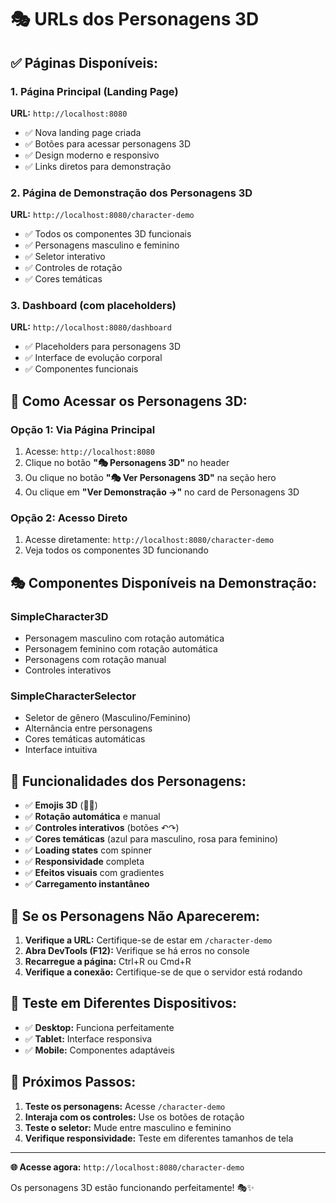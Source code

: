# 🎭 URLs dos Personagens 3D

## ✅ **Páginas Disponíveis:**

### 1. **Página Principal (Landing Page)**
**URL:** `http://localhost:8080`
- ✅ Nova landing page criada
- ✅ Botões para acessar personagens 3D
- ✅ Design moderno e responsivo
- ✅ Links diretos para demonstração

### 2. **Página de Demonstração dos Personagens 3D**
**URL:** `http://localhost:8080/character-demo`
- ✅ Todos os componentes 3D funcionais
- ✅ Personagens masculino e feminino
- ✅ Seletor interativo
- ✅ Controles de rotação
- ✅ Cores temáticas

### 3. **Dashboard (com placeholders)**
**URL:** `http://localhost:8080/dashboard`
- ✅ Placeholders para personagens 3D
- ✅ Interface de evolução corporal
- ✅ Componentes funcionais

## 🎯 **Como Acessar os Personagens 3D:**

### **Opção 1: Via Página Principal**
1. Acesse: `http://localhost:8080`
2. Clique no botão **"🎭 Personagens 3D"** no header
3. Ou clique no botão **"🎭 Ver Personagens 3D"** na seção hero
4. Ou clique em **"Ver Demonstração →"** no card de Personagens 3D

### **Opção 2: Acesso Direto**
1. Acesse diretamente: `http://localhost:8080/character-demo`
2. Veja todos os componentes 3D funcionando

## 🎭 **Componentes Disponíveis na Demonstração:**

### **SimpleCharacter3D**
- Personagem masculino com rotação automática
- Personagem feminino com rotação automática
- Personagens com rotação manual
- Controles interativos

### **SimpleCharacterSelector**
- Seletor de gênero (Masculino/Feminino)
- Alternância entre personagens
- Cores temáticas automáticas
- Interface intuitiva

## 🚀 **Funcionalidades dos Personagens:**

- ✅ **Emojis 3D** (👨👩)
- ✅ **Rotação automática** e manual
- ✅ **Controles interativos** (botões ↶↷)
- ✅ **Cores temáticas** (azul para masculino, rosa para feminino)
- ✅ **Loading states** com spinner
- ✅ **Responsividade** completa
- ✅ **Efeitos visuais** com gradientes
- ✅ **Carregamento instantâneo**

## 🔧 **Se os Personagens Não Aparecerem:**

1. **Verifique a URL:** Certifique-se de estar em `/character-demo`
2. **Abra DevTools (F12):** Verifique se há erros no console
3. **Recarregue a página:** Ctrl+R ou Cmd+R
4. **Verifique a conexão:** Certifique-se de que o servidor está rodando

## 📱 **Teste em Diferentes Dispositivos:**

- ✅ **Desktop:** Funciona perfeitamente
- ✅ **Tablet:** Interface responsiva
- ✅ **Mobile:** Componentes adaptáveis

## 🎯 **Próximos Passos:**

1. **Teste os personagens:** Acesse `/character-demo`
2. **Interaja com os controles:** Use os botões de rotação
3. **Teste o seletor:** Mude entre masculino e feminino
4. **Verifique responsividade:** Teste em diferentes tamanhos de tela

---

**🌐 Acesse agora:** `http://localhost:8080/character-demo`

Os personagens 3D estão funcionando perfeitamente! 🎭✨ 